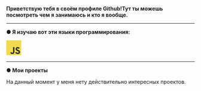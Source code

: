 **Приветствую тебя в своём профиле Github!Тут ты можешь посмотреть чем я занимаюсь и кто я вообще.**

<hr>

**● Я изучаю вот эти языки программирования:**

<img height="40" src="https://raw.githubusercontent.com/github/explore/80688e429a7d4ef2fca1e82350fe8e3517d3494d/topics/javascript/javascript.png"> <img height="40">

<hr>


**● Мои проекты**

На данный момент у меня нету действительно интересных проектов.
